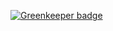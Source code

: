

[![Greenkeeper badge](https://badges.greenkeeper.io/arlac77/npm-navigator.svg)](https://greenkeeper.io/)